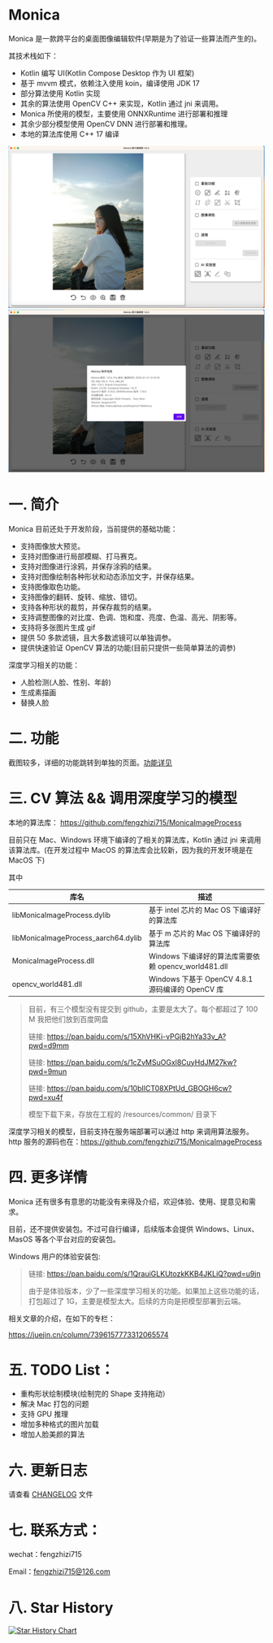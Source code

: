 # Monica
Monica 是一款跨平台的桌面图像编辑软件(早期是为了验证一些算法而产生的)。

其技术栈如下：
* Kotlin 编写 UI(Kotlin Compose Desktop 作为 UI 框架)
* 基于 mvvm 模式，依赖注入使用 koin，编译使用 JDK 17
* 部分算法使用 Kotlin 实现
* 其余的算法使用 OpenCV C++ 来实现，Kotlin 通过 jni 来调用。
* Monica 所使用的模型，主要使用 ONNXRuntime 进行部署和推理
* 其余少部分模型使用 OpenCV DNN 进行部署和推理。
* 本地的算法库使用 C++ 17 编译

![](images/screenshot.png)
![](images/screenshot-version.png)

# 一. 简介

Monica 目前还处于开发阶段，当前提供的基础功能：

* 支持图像放大预览。
* 支持对图像进行局部模糊、打马赛克。
* 支持对图像进行涂鸦，并保存涂鸦的结果。
* 支持对图像绘制各种形状和动态添加文字，并保存结果。
* 支持图像取色功能。
* 支持图像的翻转、旋转、缩放、错切。
* 支持各种形状的裁剪，并保存裁剪的结果。
* 支持调整图像的对比度、色调、饱和度、亮度、色温、高光、阴影等。
* 支持将多张图片生成 gif
* 提供 50 多款滤镜，且大多数滤镜可以单独调参。
* 提供快速验证 OpenCV 算法的功能(目前只提供一些简单算法的调参)

深度学习相关的功能：

* 人脸检测(人脸、性别、年龄)
* 生成素描画
* 替换人脸


# 二. 功能

截图较多，详细的功能跳转到单独的页面。[功能详见](FUNCTION.md)


# 三. CV 算法 && 调用深度学习的模型

本地的算法库：
https://github.com/fengzhizi715/MonicaImageProcess

目前只在 Mac、Windows 环境下编译的了相关的算法库，Kotlin 通过 jni 来调用该算法库。(在开发过程中 MacOS 的算法库会比较新，因为我的开发环境是在 MacOS 下)

其中

| 库名        | 描述                                      |
|-----------|-----------------------------------------|
| libMonicaImageProcess.dylib | 基于 intel 芯片的 Mac OS 下编译好的算法库 |
| libMonicaImageProcess_aarch64.dylib | 基于 m 芯片的 Mac OS 下编译好的算法库 |
| MonicaImageProcess.dll | Windows 下编译好的算法库需要依赖 opencv_world481.dll |
| opencv_world481.dll | Windows 下基于 OpenCV 4.8.1 源码编译的 OpenCV 库 |


> 目前，有三个模型没有提交到 github，主要是太大了。每个都超过了 100 M 我把他们放到百度网盘
> 
> 链接: https://pan.baidu.com/s/15XhVHKi-vPGjB2hYa33v_A?pwd=d9mm
> 
> 链接: https://pan.baidu.com/s/1cZvMSuOGxl8CuyHdJM27kw?pwd=9mun
> 
> 链接: https://pan.baidu.com/s/10bIlCT08XPtUd_GBOGH6cw?pwd=xu4f
> 
> 模型下载下来，存放在工程的 /resources/common/ 目录下


深度学习相关的模型，目前支持在服务端部署可以通过 http 来调用算法服务。http 服务的源码也在：https://github.com/fengzhizi715/MonicaImageProcess


# 四. 更多详情

Monica 还有很多有意思的功能没有来得及介绍，欢迎体验、使用、提意见和需求。

目前，还不提供安装包。不过可自行编译，后续版本会提供 Windows、Linux、MasOS 等各个平台对应的安装包。

Windows 用户的体验安装包: 
> 链接: https://pan.baidu.com/s/1QrauiGLKUtozkKKB4JKLiQ?pwd=u9jn
> 
> 由于是体验版本，少了一些深度学习相关的功能。如果加上这些功能的话，打包超过了 1G，主要是模型太大。后续的方向是把模型部署到云端。

相关文章的介绍，在如下的专栏：

https://juejin.cn/column/7396157773312065574


# 五. TODO List：

* 重构形状绘制模块(绘制完的 Shape 支持拖动）
* 解决 Mac 打包的问题
* 支持 GPU 推理
* 增加多种格式的图片加载
* 增加人脸美颜的算法


# 六. 更新日志

请查看 [CHANGELOG](CHANGELOG.md) 文件


# 七. 联系方式：

wechat：fengzhizi715

Email：fengzhizi715@126.com


# 八. Star History

[![Star History Chart](https://api.star-history.com/svg?repos=fengzhizi715/Monica&type=Date)](https://star-history.com/#fengzhizi715/Monica&Date)